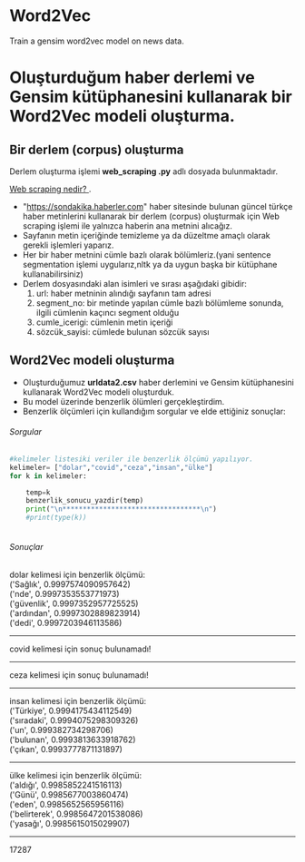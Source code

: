 # Word2Vec
Train a gensim word2vec model on news data.

# Oluşturduğum haber derlemi ve Gensim kütüphanesini kullanarak bir Word2Vec modeli oluşturma.

## Bir derlem (corpus) oluşturma

Derlem oluşturma işlemi **web_scraping .py** adlı dosyada bulunmaktadır.
 
[Web scraping nedir? ]( https://github.com/zaferfaruk01/web-scraping-).

- "https://sondakika.haberler.com" haber sitesinde bulunan güncel türkçe haber metinlerini kullanarak bir derlem (corpus)
oluşturmak için Web scraping işlemi ile yalnızca haberin ana metnini alıcağız.
- Sayfanın metin içeriğinde temizleme ya da düzeltme amaçlı olarak gerekli işlemleri yaparız.
- Her bir haber metnini cümle bazlı olarak bölümleriz.(yani sentence segmentation işlemi uygularız,nltk ya da uygun başka bir kütüphane kullanabilirsiniz)
- Derlem dosyasındaki alan isimleri ve sırası aşağıdaki gibidir:
  1.	url: haber metninin alındığı sayfanın tam adresi
  2.	segment_no: bir metinde yapılan cümle bazlı bölümleme sonunda, ilgili cümlenin kaçıncı segment olduğu
  3.	cumle_icerigi: cümlenin metin içeriği
  4.	sözcük_sayisi: cümlede bulunan sözcük sayısı

## Word2Vec modeli oluşturma

- Oluşturduğumuz **urldata2.csv** haber derlemini ve Gensim kütüphanesini kullanarak Word2Vec modeli oluşturduk.
- Bu model üzerinde benzerlik ölümleri gerçekleştirdim.
-	Benzerlik ölçümleri için kullandığım sorgular ve elde ettiğiniz sonuçlar:

###### Sorgular

```python
#kelimeler listesiki veriler ile benzerlik ölçümü yapılıyor.
kelimeler= ["dolar","covid","ceza","insan","ülke"]
for k in kelimeler:

    temp=k
    benzerlik_sonucu_yazdir(temp)
    print("\n**********************************\n")
    #print(type(k))
    
```
###### Sonuçlar

dolar kelimesi için benzerlik ölçümü: 
<br>
('Sağlık', 0.9997574090957642)
<br>
('nde', 0.9997353553771973)
<br>
('güvenlik', 0.9997352957725525)
<br>
('ardından', 0.9997302889823914)
<br>
('dedi', 0.9997203946113586)
<br>
**********************************

covid kelimesi için sonuç bulunamadı!
<br>

**********************************

ceza kelimesi için sonuç bulunamadı!
<br>

**********************************

insan kelimesi için benzerlik ölçümü: 
<br>
('Türkiye', 0.9994175434112549)
<br>
('sıradaki', 0.9994075298309326)
<br>
('un', 0.999382734298706)
<br>
('bulunan', 0.9993813633918762)
<br>
('çıkan', 0.9993777871131897)
<br>
**********************************

ülke kelimesi için benzerlik ölçümü:
<br>
('aldığı', 0.9985852241516113)
<br>
('Günü', 0.9985677003860474)
<br>
('eden', 0.9985652565956116)
<br>
('belirterek', 0.9985647201538086)
<br>
('yasağı', 0.9985615015029907)
<br>
**********************************

17287


